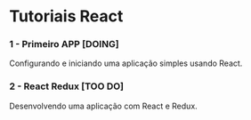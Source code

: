 # Tutoriais React

### 1 - Primeiro APP [DOING]
Configurando e iniciando uma aplicação simples usando React.

### 2 - React Redux [TOO DO]
Desenvolvendo uma aplicação com React e Redux.

